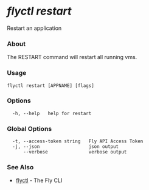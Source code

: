 # _flyctl restart_

Restart an application

### About

The RESTART command will restart all running vms. 


### Usage
~~~
flyctl restart [APPNAME] [flags]
~~~

### Options

~~~
  -h, --help   help for restart
~~~

### Global Options

~~~
  -t, --access-token string   Fly API Access Token
  -j, --json                  json output
      --verbose               verbose output
~~~

### See Also

* [flyctl](/docs/flyctl/help/)	 - The Fly CLI

